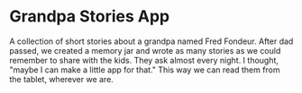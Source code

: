 # Grandpa Stories App

A collection of short stories about a grandpa named Fred Fondeur. After dad passed, we created a memory jar and wrote as many stories as we could remember to share with the kids. They ask almost every night. I thought, "maybe I can make a little app for that." This way we can read them from the tablet, wherever we are.
